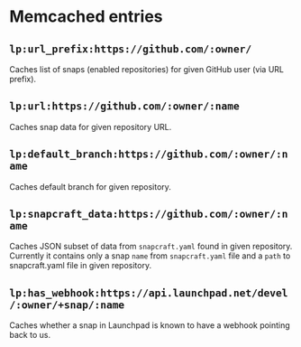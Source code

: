 # Memcached entries

## `lp:url_prefix:https://github.com/:owner/`

Caches list of snaps (enabled repositories) for given GitHub user (via URL prefix).

## `lp:url:https://github.com/:owner/:name`

Caches snap data for given repository URL.

## `lp:default_branch:https://github.com/:owner/:name`

Caches default branch for given repository.

## `lp:snapcraft_data:https://github.com/:owner/:name`

Caches JSON subset of data from `snapcraft.yaml` found in given repository.
Currently it contains only a snap `name` from `snapcraft.yaml` file and a `path`
to snapcraft.yaml file in given repository.

## `lp:has_webhook:https://api.launchpad.net/devel/:owner/+snap/:name`

Caches whether a snap in Launchpad is known to have a webhook pointing back
to us.
